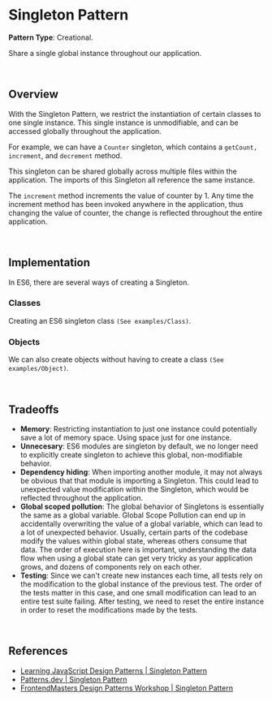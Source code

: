 # Singleton Pattern

**Pattern Type**: Creational.

Share a single global instance throughout our application.

<br>

## Overview

With the Singleton Pattern, we restrict the instantiation of certain classes to one single instance. This single instance is unmodifiable, and can be accessed globally throughout the application.

For example, we can have a `Counter` singleton, which contains a `getCount, increment`, and `decrement` method.

This singleton can be shared globally across multiple files within the application. The imports of this Singleton all reference the same instance.

The `increment` method increments the value of counter by 1. Any time the increment method has been invoked anywhere in the application, thus changing the value of counter, the change is reflected throughout the entire application.

<br>

## Implementation

In ES6, there are several ways of creating a Singleton.

### Classes

Creating an ES6 singleton class `(See examples/Class)`.

### Objects

We can also create objects without having to create a class `(See examples/Object)`.

<br>

## Tradeoffs

- **Memory**: Restricting instantiation to just one instance could potentially save a lot of memory space. Using space just for one instance.
- **Unnecesary**: ES6 modules are singleton by default, we no longer need to explicitly create singleton to achieve this global, non-modifiable behavior.
- **Dependency hiding**: When importing another module, it may not always be obvious that that module is importing a Singleton. This could lead to unexpected value modification within the Singleton, which would be reflected throughout the application.
- **Global scoped pollution**: The global behavior of Singletons is essentially the same as a global variable. Global Scope Pollution can end up in accidentally overwriting the value of a global variable, which can lead to a lot of unexpected behavior. Usually, certain parts of the codebase modify the values within global state, whereas others consume that data. The order of execution here is important, understanding the data flow when using a global state can get very tricky as your application grows, and dozens of components rely on each other.
- **Testing**: Since we can't create new instances each time, all tests rely on the modification to the global instance of the previous test. The order of the tests matter in this case, and one small modification can lead to an entire test suite failing. After testing, we need to reset the entire instance in order to reset the modifications made by the tests.

<br>

## References

- [Learning JavaScript Design Patterns | Singleton Pattern](https://www.patterns.dev/posts/classic-design-patterns/#singletonpatternjavascript)
- [Patterns.dev | Singleton Pattern](https://www.patterns.dev/posts/singleton-pattern/)
- [FrontendMasters Design Patterns Workshop | Singleton Pattern](https://javascriptpatterns.vercel.app/patterns/design-patterns/singleton-pattern)
